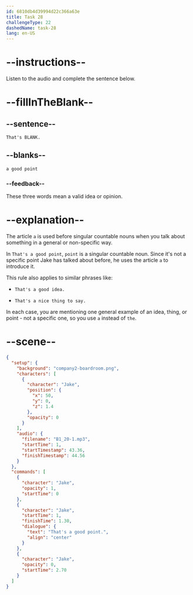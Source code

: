 ```yaml
---
id: 6810db4d39994d22c366a63e
title: Task 28
challengeType: 22
dashedName: task-28
lang: en-US
---
```


<!-- (Audio) Jake: That's a good point. -->

# --instructions--

Listen to the audio and complete the sentence below.

# --fillInTheBlank--

## --sentence--

`That's BLANK.`

## --blanks--

`a good point`

### --feedback--

These three words mean a valid idea or opinion.

# --explanation--

The article `a` is used before singular countable nouns when you talk about something in a general or non-specific way.

In `That's a good point`, `point` is a singular countable noun. Since it's not a specific point Jake has talked about before, he uses the article `a` to introduce it. 

This rule also applies to similar phrases like:

- `That's a good idea.`

- `That's a nice thing to say.`

In each case, you are mentioning one general example of an idea, thing, or point - not a specific one, so you use `a` instead of `the`.

# --scene--

```json
{
  "setup": {
    "background": "company2-boardroom.png",
    "characters": [
      {
        "character": "Jake",
        "position": {
          "x": 50,
          "y": 0,
          "z": 1.4
        },
        "opacity": 0
      }
    ],
    "audio": {
      "filename": "B1_20-1.mp3",
      "startTime": 1,
      "startTimestamp": 43.36,
      "finishTimestamp": 44.56
    }
  },
  "commands": [
    {
      "character": "Jake",
      "opacity": 1,
      "startTime": 0
    },
    {
      "character": "Jake",
      "startTime": 1,
      "finishTime": 1.30,
      "dialogue": {
        "text": "That's a good point.",
        "align": "center"
      }
    },
    {
      "character": "Jake",
      "opacity": 0,
      "startTime": 2.70
    }
  ]
}
```
